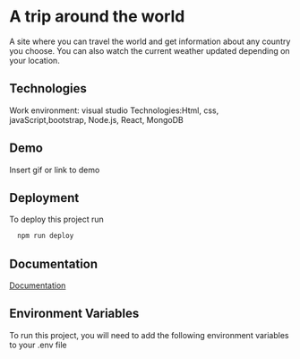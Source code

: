 
# A trip around the world

A site where you can travel the world and get information about any country you choose.
You can also watch the current weather updated depending on your location.



## Technologies
Work environment: visual studio
Technologies:Html, css, javaScript,bootstrap, Node.js, React, MongoDB

## Demo

Insert gif or link to demo


## Deployment

To deploy this project run

```bash
  npm run deploy
```

## Documentation

[Documentation](https://linktodocumentation)


## Environment Variables

To run this project, you will need to add the following environment variables to your .env file

